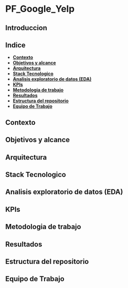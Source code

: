 # PF_Google_Yelp

## Introduccion

## Indice
* **[Contexto](#contexto)**
* **[Objetivos y alcance](#objetivos-y-alcance)**
* **[Arquitectura](#arquitectura)**
* **[Stack Tecnologico](#stack-tecnologico)**
* **[Analisis exploratorio de datos (EDA)](#analisis-exploratorio-de-datos-(EDA))**
* **[KPIs](#kpis)**
* **[Metodologia de trabajo](#metodologia-de-trabajo)**
* **[Resultados](#resultados)**
* **[Estructura del repositorio](#estructura-del-repositorio)**
* **[Equipo de Trabajo](#equipo-de-trabajo)**

## Contexto

## Objetivos y alcance

## Arquitectura

## Stack Tecnologico

## Analisis exploratorio de datos (EDA)

## KPIs

## Metodologia de trabajo

## Resultados

## Estructura del repositorio

## Equipo de Trabajo
